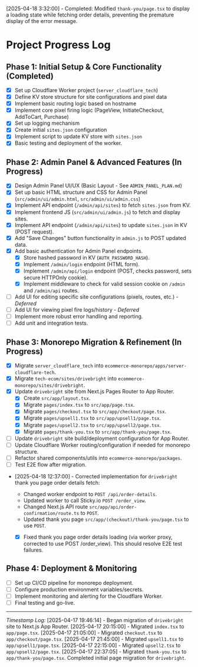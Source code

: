 [2025-04-18 3:32:00] - Completed: Modified `thank-you/page.tsx` to display a loading state while fetching order details, preventing the premature display of the error message.

# Project Progress Log

## Phase 1: Initial Setup & Core Functionality (Completed)
- [X] Set up Cloudflare Worker project (`server_cloudflare_tech`)
- [X] Define KV store structure for site configurations and pixel data
- [X] Implement basic routing logic based on hostname
- [X] Implement core pixel firing logic (PageView, InitiateCheckout, AddToCart, Purchase)
- [X] Set up logging mechanism
- [X] Create initial `sites.json` configuration
- [X] Implement script to update KV store with `sites.json`
- [X] Basic testing and deployment of the worker.

## Phase 2: Admin Panel & Advanced Features (In Progress)
- [X] Design Admin Panel UI/UX (Basic Layout - See `ADMIN_PANEL_PLAN.md`)
- [X] Set up basic HTML structure and CSS for Admin Panel (`src/admin/ui/admin.html`, `src/admin/ui/admin.css`)
- [X] Implement API endpoint (`/admin/api/sites`) to fetch `sites.json` from KV.
- [X] Implement frontend JS (`src/admin/ui/admin.js`) to fetch and display sites.
- [X] Implement API endpoint (`/admin/api/sites`) to update `sites.json` in KV (POST request).
- [X] Add "Save Changes" button functionality in `admin.js` to POST updated data.
- [X] Add basic authentication for Admin Panel endpoints.
    - [X] Store hashed password in KV (`AUTH_PASSWORD_HASH`).
    - [X] Implement `/admin/login` endpoint (HTML form).
    - [X] Implement `/admin/api/login` endpoint (POST, checks password, sets secure HTTPOnly cookie).
    - [X] Implement middleware to check for valid session cookie on `/admin` and `/admin/api` routes.
- [ ] Add UI for editing specific site configurations (pixels, routes, etc.) - *Deferred*
- [ ] Add UI for viewing pixel fire logs/history - *Deferred*
- [ ] Implement more robust error handling and reporting.
- [ ] Add unit and integration tests.

## Phase 3: Monorepo Migration & Refinement (In Progress)
- [X] Migrate `server_cloudflare_tech` into `ecommerce-monorepo/apps/server-cloudflare-tech`.
- [X] Migrate `tech-ecom/sites/drivebright` into `ecommerce-monorepo/sites/drivebright`.
- [X] Update `drivebright` site from Next.js Pages Router to App Router.
    - [X] Create `src/app/layout.tsx`.
    - [X] Migrate `pages/index.tsx` to `src/app/page.tsx`.
    - [X] Migrate `pages/checkout.tsx` to `src/app/checkout/page.tsx`.
    - [X] Migrate `pages/upsell1.tsx` to `src/app/upsell1/page.tsx`.
    - [X] Migrate `pages/upsell2.tsx` to `src/app/upsell2/page.tsx`.
    - [X] Migrate `pages/thank-you.tsx` to `src/app/thank-you/page.tsx`.
- [ ] Update `drivebright` site build/deployment configuration for App Router.
- [ ] Update Cloudflare Worker routing/configuration if needed for monorepo structure.
- [ ] Refactor shared components/utils into `ecommerce-monorepo/packages`.
- [ ] Test E2E flow after migration.
*   [2025-04-18 12:37:00] - Corrected implementation for `drivebright` thank you page order details fetch:
    *   Changed worker endpoint to `POST /api/order-details`.
    *   Updated worker to call Sticky.io `POST /order_view`.
    *   Changed Next.js API route `src/app/api/order-confirmation/route.ts` to `POST`.
    *   Updated thank you page `src/app/(checkout)/thank-you/page.tsx` to use `POST`.

    - [X] Fixed thank you page order details loading (via worker proxy, corrected to use POST /order_view). This should resolve E2E test failures.


## Phase 4: Deployment & Monitoring
- [ ] Set up CI/CD pipeline for monorepo deployment.
- [ ] Configure production environment variables/secrets.
- [ ] Implement monitoring and alerting for the Cloudflare Worker.
- [ ] Final testing and go-live.

---
*Timestamp Log:*
[2025-04-17 19:46:14] - Began migration of `drivebright` site to Next.js App Router.
[2025-04-17 20:15:00] - Migrated `index.tsx` to `app/page.tsx`.
[2025-04-17 21:05:00] - Migrated `checkout.tsx` to `app/checkout/page.tsx`.
[2025-04-17 21:45:00] - Migrated `upsell1.tsx` to `app/upsell1/page.tsx`.
[2025-04-17 22:15:00] - Migrated `upsell2.tsx` to `app/upsell2/page.tsx`.
[2025-04-17 22:37:05] - Migrated `thank-you.tsx` to `app/thank-you/page.tsx`. Completed initial page migration for `drivebright`.